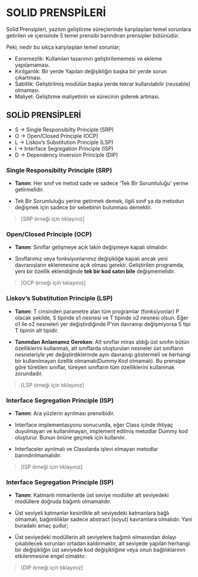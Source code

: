 # SOLID PRENSPİLERİ

Solid Prensipleri, yazılım geliştirme süreçlerinde karşılaşılan temel sorunlara getirilen ve içerisinde 5 temel prensibi barındıran prensipler bütünüdür.

Peki, nedir bu sıkça karşılaşılan temel sorunlar;
- Esnemezlik: Kullanılan tasarımın geliştirilememesi ve ekleme yapılamaması.
- Kırılganlık: Bir yerde Yapılan değişikliğin başka bir yerde sorun çıkartması.
- Sabitlik: Geliştirilmiş modülün başka yerde tekrar kullanılabilir (reusable) olmaması.
- Maliyet: Geliştirme maliyetinin ve sürecinin giderek artması.


## SOLİD PRENSİPLERİ

-  S -> Single Responsibilty Principle (SRP)
-  O -> Open/Closed Principle (OCP)
-  L -> Liskov’s Substitution Principle (LSP)
-  I -> Interface Segregation Principle (ISP)
-  D -> Dependency Inversion Principle (DIP)

### Single Responsibilty Principle (SRP)
- **Tanım**: Her sınıf ve metod sade ve sadece ‘Tek Bir Sorumluluğu’ yerine getirmelidir.

- Tek Bir Sorumluluğu yerine getirmek demek, ilgili sınıf ya da metodun değişmek için sadece bir sebebinin bulunması demektir.
	
>[SRP örneği için tıklayınız]

### Open/Closed Principle (OCP)
- **Tanım**: Sınıflar gelişmeye açık lakin değişmeye kapalı olmalıdır.

-  Sınıflarımız veya fonksiyonlarımız değişikliğe kapalı ancak yeni davranışların eklenmesine açık olması gerekir. Geliştirilen programda, yeni bir özellik eklendiğinde **tek bir kod satırı bile** değişmemelidir.

>[OCP örneği için tıklayınız]

### Liskov’s Substitution Principle (LSP)
- **Tanım**: T cinsinden parametre alan tüm programlar (fonksiyonlar) P olacak şekilde, S tipinde o1 nesnesi ve T tipinde o2 nesnesi olsun. Eğer o1 ile o2 nesneleri yer değiştirdiğinde P’nin davranışı değişmiyorsa S tipi T tipinin alt tipidir.

- **Tanımdan Anlamamız Gereken**: Alt sınıflar miras aldığı üst sınıfın bütün özelliklerini kullanmalı, alt sınıflarda oluşturulan nesneler üst sınıfların nesneleriyle yer değiştirdiklerinde aynı davranışı göstermeli ve herhangi bir kullanılmayan özellik olmamalı(Dummy Kod olmamalı). Bu prensipe göre türetilen sınıflar, türeyen sınıfların tüm özelliklerini kullanmak zorundadır.
 
> [LSP örneği için tıklayınız]


### Interface Segregation Principle (ISP)
- **Tanım**: Ara yüzlerin ayrılması prensibidir. 

- Interface implementasyonu sonucunda, eğer Class içinde ihtiyaç duyulmayan ve kullanılmayan,  implement edilmiş metodlar Dummy kod oluşturur. Bunun önüne geçmek için kullanılır.

- Interfaceler ayrılmalı ve Classlarda işlevi olmayan metodlar barındırılmamalıdır.

> [ISP örneği için tıklayınız]


### Interface Segregation Principle (ISP)
- **Tanım**: Katmanlı mimarilerde üst seviye modüller alt seviyedeki modüllere doğruda bağımlı olmamalıdır.

- Üst seviyeli katmanlar kesinlikle alt seviyedeki katmanlara bağlı olmamalı, bağımlılıklar sadece abstract (soyut) kavramlara olmalıdır. Yani buradaki amaç şudur;

- Üst seviyedeki modüllerin alt seviyelere bağımlı olmasından dolayı çıkabilecek sorunları ortadan kaldırmaktır, alt seviyede yapılan herhangi bir değişikliğin üst seviyede kod değişikliğine veya onun bağlılıklarının etkilenmesine engel olmaktır.

> [DIP örneği için tıklayınız]
